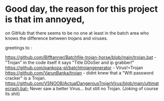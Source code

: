# Good day, the reason for this project is that im annoyed,
on GitHub that there seems to be no one at least in the batch area 
who knows the difference between trojans and viruses.

greetings to :

https://github.com/Bifftanner/Batchfile-trojan-horse/blob/main/trojan.bat       - "Trojan" in the code itself it says "Title DDoSer and ip grabber!"
https://github.com/pankoza-pl/batchtrojangenerator                              - Virus!=Trojan
https://github.com/VarunBanka/trojan                                            - didnt knew that a "Wifi password cracker" is a Trojan.
https://github.com/VSNOOB/ActualDangerousTrojanVirus/blob/main/ultimatecrash.bat- Never saw a better Virus... but still no Trojan. (Joking of course its shit)
